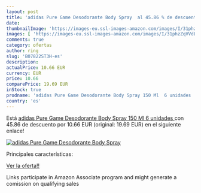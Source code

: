 ```yaml
---
layout: post
title: 'adidas Pure Game Desodorante Body Spray  al 45.86 % de descuento'
date: 
thumbnailImage: 'https://images-eu.ssl-images-amazon.com/images/I/31phzZqVVdL._SL200_.jpg'
images: [ 'https://images-eu.ssl-images-amazon.com/images/I/31phzZqVVdL._SL200_.jpg' ]
comments: true
category: ofertas
author: ring
slug: 'B07822ST3H-es'
description:
actualPrice: 10.66 EUR
currency: EUR
price: 10.66
comparePrice: 19.69 EUR
inStock: true
prodname: 'adidas Pure Game Desodorante Body Spray 150 Ml  6 unidades '
country: 'es'
---
```


Está [adidas Pure Game Desodorante Body Spray 150 Ml  6 unidades ](https://www.amazon.es/dp/B07822ST3H/?tag=tolees-21) con 45.86 de descuento por 10.66 EUR (original: 19.69 EUR) en el siguiente enlace!

[![adidas Pure Game Desodorante Body Spray ](https://images-eu.ssl-images-amazon.com/images/I/31phzZqVVdL._SL200_.jpg)](https://www.amazon.es/dp/B07822ST3H/?tag=tolees-21)

Principales características:


[Ver la oferta!!](https://www.amazon.es/dp/B07822ST3H/?tag=tolees-21)

Links participate in Amazon Associate program and might generate a comission on qualifying sales


